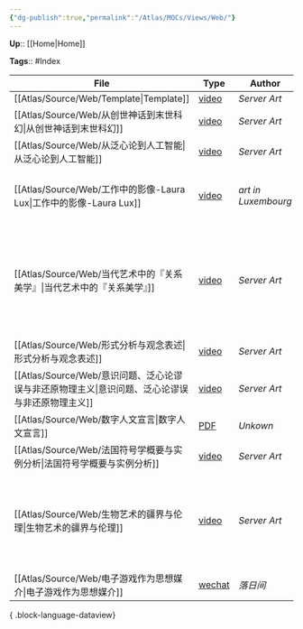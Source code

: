 ```yaml
---
{"dg-publish":true,"permalink":"/Atlas/MOCs/Views/Web/"}
---
```



**Up**:: [[Home\|Home]]

**Tags**:: #Index

| File                                                           | Type                                                                                                                                                                                                                            | Author              | Tags                   |
| -------------------------------------------------------------- | ------------------------------------------------------------------------------------------------------------------------------------------------------------------------------------------------------------------------------- | ------------------- | ---------------------- |
| [[Atlas/Source/Web/Template\|Template]]                     | [video](\-)                                                                                                                                                                                                                     | _Server Art_        | \-                     |
| [[Atlas/Source/Web/从创世神话到末世科幻\|从创世神话到末世科幻]]                 | [video](https://mp.weixin.qq.com/s?__biz=MjM5Mzg2NjU3Ng==&mid=2247515397&idx=1&sn=42fc84b61193d25ca651974a21d94169&chksm=a6928b3a91e5022ce4a990214b6351ba0b704ed81a200f038c94b014f783321a35f0f811cb6d&scene=21#wechat_redirect) | _Server Art_        | \-                     |
| [[Atlas/Source/Web/从泛心论到人工智能\|从泛心论到人工智能]]                   | [video](https://mp.weixin.qq.com/s?__biz=MjM5Mzg2NjU3Ng==&mid=2247517743&idx=1&sn=30bb178734e5707a264cbca614dccdcb&chksm=a692b01091e539066eda02ffdb26a02591d0a1eca0fa49662d76d94455147a9a8aba4647fbbd&scene=21#wechat_redirect) | _Server Art_        | #t/哲学                  |
| [[Atlas/Source/Web/工作中的影像-Laura Lux\|工作中的影像-Laura Lux]]     | [video](https://we-make-money-not-art.com/images-at-work-a-cinematic-view-on-the-working-class/)                                                                                                                                | _art in Luxembourg_ | #t/媒介 #t/展览            |
| [[Atlas/Source/Web/当代艺术中的『关系美学』\|当代艺术中的『关系美学』]]             | [video](https://www.youtube.com/watch?v=GlhMMUT2AUM)                                                                                                                                                                            | _Server Art_        | #t/关系美学 #t/符号学 #t/当代艺术 |
| [[Atlas/Source/Web/形式分析与观念表述\|形式分析与观念表述]]                   | [video](https://www.youtube.com/watch?v=wkUWwM0gITI)                                                                                                                                                                            | _Server Art_        | \-                     |
| [[Atlas/Source/Web/意识问题、泛心论谬误与非还原物理主义\|意识问题、泛心论谬误与非还原物理主义]] | [video](https://mp.weixin.qq.com/s/Gm1_8Kd8UgWOj-JYuUAScw)                                                                                                                                                                      | _Server Art_        | #t/哲学                  |
| [[Atlas/Source/Web/数字人文宣言\|数字人文宣言]]                         | [PDF](https://www.humanitiesblast.com/manifesto/Manifesto_V2.pdf)                                                                                                                                                               | _Unkown_            | #t/数字化                 |
| [[Atlas/Source/Web/法国符号学概要与实例分析\|法国符号学概要与实例分析]]             | [video](https://www.bilibili.com/video/BV1oK4y1E7n7/?spm_id_from=333.788&vd_source=d3163ef6e3a300c14aee81d6d2dc34a9)                                                                                                            | _Server Art_        | #t/符号学                 |
| [[Atlas/Source/Web/生物艺术的疆界与伦理\|生物艺术的疆界与伦理]]                 | [video](https://mp.weixin.qq.com/s?__biz=MjM5Mzg2NjU3Ng)                                                                                                                                                                        | _Server Art_        | #t/艺术 #t/生物艺术 #t/符号学   |
| [[Atlas/Source/Web/电子游戏作为思想媒介\|电子游戏作为思想媒介]]                 | [wechat](https://mp.weixin.qq.com/s/Rnel8wRBeumueoZubUjPjQ)                                                                                                                                                                     | _落日间_               | #t/游戏                  |

{ .block-language-dataview}
